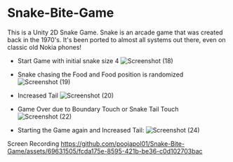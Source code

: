# Snake-Bite-Game
This is a Unity 2D Snake Game. Snake is an arcade game that was created back in the 1970's. It's been ported to almost all systems out there, even on classic old Nokia phones!


* Start Game with initial snake size 4
![Screenshot (18)](https://github.com/poojapol01/Snake-Bite-Game/assets/69631505/4cd1301a-6db9-416c-a946-f306a549884c)

* Snake chasing the Food and Food position is randomized
![Screenshot (19)](https://github.com/poojapol01/Snake-Bite-Game/assets/69631505/02c39a1f-0136-4738-aad1-bc81dcdddd23)

* Increased Tail
![Screenshot (20)](https://github.com/poojapol01/Snake-Bite-Game/assets/69631505/692720ce-5e0e-4882-9eb1-6307d4c60c6f)

* Game Over due to Boundary Touch or Snake Tail Touch
![Screenshot (22)](https://github.com/poojapol01/Snake-Bite-Game/assets/69631505/11bb5337-df9b-454a-ad2b-2c0728902913)

* Starting the Game again and Increased Tail:
![Screenshot (24)](https://github.com/poojapol01/Snake-Bite-Game/assets/69631505/fa9c9018-5135-4d35-982d-8a443d1f1bdd)










Screen Recording
https://github.com/poojapol01/Snake-Bite-Game/assets/69631505/fcda175e-8595-421b-be36-c0d102703bac


